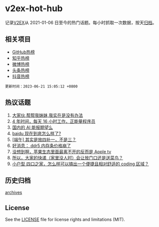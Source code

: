 # v2ex-hot-hub

 记录[V2EX](https://www.v2ex.com/)从 2021-01-06 日至今的热门话题。每小时抓取一次数据，按天[归档](archives)。
 
 ## 相关项目

- [GitHub热榜](https://github.com/snaildev/github-hot-hub)
- [知乎热榜](https://github.com/snaildev/zhihu-hot-hub)
- [微博热榜](https://github.com/snaildev/weibo-hot-hub)
- [头条热榜](https://github.com/snaildev/toutiao-hot-hub)
- [抖音热榜](https://github.com/snaildev/douyin-hot-hub)


 `更新时间：2023-06-21 15:05:12 +0800`

## 热议话题

1. [大家伙,帮帮我妹妹,我实在是没有办法](https://www.v2ex.com/t/950534)
1. [4 年时间，每天 16 小时工作，正能量程序员](https://www.v2ex.com/t/950500)
1. [国内的 AI 能报期望么](https://www.v2ex.com/t/950515)
1. [baidu 现在到底怎么样了?](https://www.v2ex.com/t/950396)
1. [[端午] 其实是放四补一，不是三？](https://www.v2ex.com/t/950535)
1. [好消息： ddr5 内存条价格崩了](https://www.v2ex.com/t/950540)
1. [没想到啊，苹果生态里面最离不开的反而是 Apple tv](https://www.v2ex.com/t/950527)
1. [所以，大家的快递（家里没人时）会让放门口还是送菜鸟？](https://www.v2ex.com/t/950521)
1. [小户型 四口之家，怎么样可以搞出一个便捷且相对舒适的 coding 区域？](https://www.v2ex.com/t/950380)

## 历史归档

[archives](archives)

## License

See the [LICENSE](LICENSE) file for license rights and limitations (MIT).
